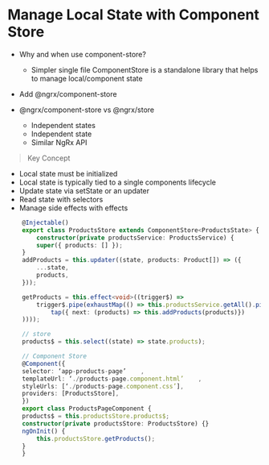 # Manage Local State with Component Store

- Why and when use component-store?
    - Simpler single file
    ComponentStore is a standalone library that helps to manage local/component state

- Add @ngrx/component-store 
- @ngrx/component-store vs @ngrx/store
    - Independent states
    - Independent state
    - Similar NgRx API


> Key Concept

- Local state must be initialized
- Local state is typically tied to a single components lifecycle
- Update state via setState or an updater 
- Read state with selectors
- Manage side effects with effects

```ts
    @Injectable()
    export class ProductsStore extends ComponentStore<ProductsState> {
        constructor(private productsService: ProductsService) {
        super({ products: [] });
    }
    addProducts = this.updater((state, products: Product[]) => ({
        ...state,
        products,
    }));

    getProducts = this.effect<void>((trigger$) =>
        trigger$.pipe(exhaustMap(() => this.productsService.getAll().pipe(
            tap({ next: (products) => this.addProducts(products)})
    ))));

    // store 
    products$ = this.select((state) => state.products);

    // Component Store
    @Component({
    selector: ‘app-products-page’    ,
    templateUrl: ‘./products-page.component.html’    ,
    styleUrls: [‘./products-page.component.css’],
    providers: [ProductsStore],
    })
    export class ProductsPageComponent {
    products$ = this.productsStore.products$;
    constructor(private productsStore: ProductsStore) {}
    ngOnInit() {
        this.productsStore.getProducts();
    }
    }
```